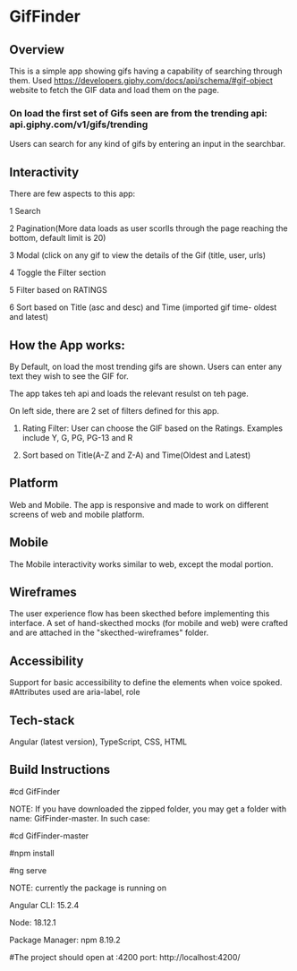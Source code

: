 # GifFinder

## Overview

This is a simple app showing gifs having a capability of searching through them. Used https://developers.giphy.com/docs/api/schema/#gif-object website to fetch the GIF data and load them on the page.

### On load the first set of Gifs seen are from the trending api: api.giphy.com/v1/gifs/trending

Users can search for any kind of gifs by entering an input in the searchbar.

## Interactivity

There are few aspects to this app:

1 Search

2 Pagination(More data loads as user scorlls through the page reaching the bottom, default limit is 20)

3 Modal (click on any gif to view the details of the Gif (title, user, urls)

4 Toggle the Filter section

5 Filter based on RATINGS

6 Sort based on Title (asc and desc) and Time (imported gif time- oldest and latest)


## How the App works:

By Default, on load the most trending gifs are shown. Users can enter any text they wish to see the GIF for.

The app takes teh api and loads the relevant resulst on teh page.

On left side, there are 2 set of filters defined for this app.

  1) Rating Filter: User can choose the GIF based on the Ratings. Examples include Y, G, PG, PG-13 and R

  2) Sort based on Title(A-Z and Z-A) and Time(Oldest and Latest)
  

## Platform 

Web and Mobile. The app is responsive and made to work on different screens of web and mobile platform.

## Mobile

The Mobile interactivity works similar to web, except the modal portion.

## Wireframes

The user experience flow has been skecthed before implementing this interface. A set of hand-skecthed mocks (for mobile and web) were crafted and are attached in the "skecthed-wireframes" folder.  

## Accessibility 
Support for basic accessibility to define the elements when voice spoked. #Attributes used are aria-label, role


## Tech-stack
Angular (latest version), TypeScript, CSS, HTML


## Build Instructions

#cd GifFinder

NOTE: If you have downloaded the zipped folder, you may get a folder with name:
GifFinder-master. In such case: 

#cd GifFinder-master



#npm install

#ng serve

NOTE: currently the package is running on 

Angular CLI: 15.2.4

Node: 18.12.1

Package Manager: npm 8.19.2


#The project should open at :4200 port: http://localhost:4200/
